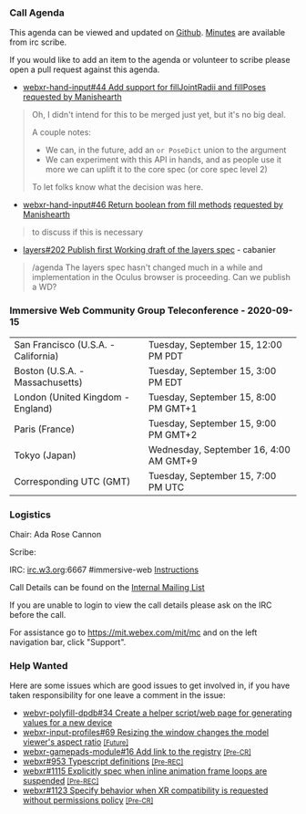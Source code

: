 ### Call Agenda

This agenda can be viewed and updated on [Github](https://github.com/immersive-web/administrivia/blob/main/meetings/cg/2020-09-15-Immersive_Web_Community_Group_Teleconference-agenda.md). [Minutes](https://www.w3.org/2020/09/15-immersive-web-minutes.html) are available from irc scribe.

If you would like to add an item to the agenda or volunteer to scribe please open a pull request against this agenda.

* [webxr-hand-input#44 Add support for fillJointRadii and fillPoses](https://github.com/immersive-web/webxr-hand-input/pull/44) [requested by Manishearth](https://github.com/immersive-web/webxr-hand-input/pull/44#issuecomment-691222102)
> Oh, I didn't intend for this to be merged just yet, but it's no big deal.
>
>A couple notes:
> 
> - We can, in the future, add an `or PoseDict` union to the argument
> - We can experiment with this API in hands, and as people use it more we can uplift it to the core spec (or core spec level 2)
>
> To let folks know what the decision was here.

* [webxr-hand-input#46 Return boolean from fill methods](https://github.com/immersive-web/webxr-hand-input/pull/46) [requested by Manishearth](https://github.com/immersive-web/webxr-hand-input/pull/46#issuecomment-691234118)
> to discuss if this is necessary

* [layers#202 Publish first Working draft of the layers spec](https://github.com/immersive-web/layers/issues/202) - cabanier
> /agenda The layers spec hasn't changed much in a while and implementation in the Oculus browser is proceeding. Can we publish a WD?

### Immersive Web Community Group Teleconference - 2020-09-15

<table>
<tr><td> San Francisco (U.S.A. - California) <td> Tuesday, September 15, 12:00 PM PDT
<tr><td> Boston (U.S.A. - Massachusetts) <td> Tuesday, September 15, 3:00 PM EDT
<tr><td> London (United Kingdom - England) <td> Tuesday, September 15, 8:00 PM GMT+1
<tr><td> Paris (France) <td> Tuesday, September 15, 9:00 PM GMT+2
<tr><td> Tokyo (Japan) <td> Wednesday, September 16, 4:00 AM GMT+9
<tr><td> Corresponding UTC (GMT) <td> Tuesday, September 15, 7:00 PM UTC
</table>

### Logistics

Chair: Ada Rose Cannon

Scribe:

IRC: [irc.w3.org](http://irc.w3.org/):6667 #immersive-web [Instructions](https://github.com/immersive-web/administrivia/blob/main/IRC.md)

Call Details can be found on the [Internal Mailing List](https://lists.w3.org/Archives/Member/internal-immersive-web/2019Feb/0002.html)

If you are unable to login to view the call details please ask on the IRC before the call.

For assistance go to https://mit.webex.com/mit/mc  and on the left navigation bar, click "Support".

### Help Wanted

Here are some issues which are good issues to get involved in, if you have taken responsibility for one leave a comment in the issue:

- [webvr-polyfill-dpdb#34 Create a helper script/web page for generating values for a new device](https://github.com/immersive-web/webvr-polyfill-dpdb/issues/34)
- [webxr-input-profiles#69 Resizing the window changes the model viewer's aspect ratio](https://github.com/immersive-web/webxr-input-profiles/issues/69) [<small>[Future]</small>](https://api.github.com/repos/immersive-web/webxr-input-profiles/milestones/4)
- [webxr-gamepads-module#16 Add link to the registry](https://github.com/immersive-web/webxr-gamepads-module/issues/16) [<small>[Pre-CR]</small>](https://api.github.com/repos/immersive-web/webxr-gamepads-module/milestones/1)
- [webxr#953 Typescript definitions](https://github.com/immersive-web/webxr/issues/953) [<small>[Pre-REC]</small>](https://api.github.com/repos/immersive-web/webxr/milestones/16)
- [webxr#1115 Explicitly spec when inline animation frame loops are suspended](https://github.com/immersive-web/webxr/issues/1115) [<small>[Pre-REC]</small>](https://api.github.com/repos/immersive-web/webxr/milestones/16)
- [webxr#1123 Specify behavior when XR compatibility is requested without permissions policy](https://github.com/immersive-web/webxr/issues/1123) [<small>[Pre-CR]</small>](https://api.github.com/repos/immersive-web/webxr/milestones/3)


              
